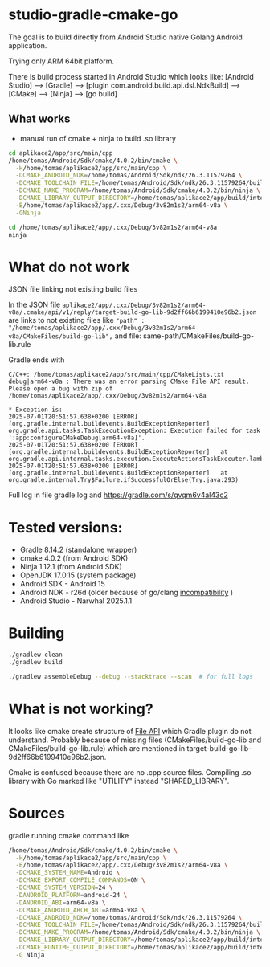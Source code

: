 # studio-gradle-cmake-go
The goal is to build directly from Android Studio native Golang Android application.

Trying only ARM 64bit platform. 

There is build process started in Android Studio which looks like:
[Android Studio] --> [Gradle] --> [plugin com.android.build.api.dsl.NdkBuild] --> [CMake] --> [Ninja] --> [go build]

## What works

- manual run of cmake + ninja to build .so library
```bash
cd aplikace2/app/src/main/cpp
/home/tomas/Android/Sdk/cmake/4.0.2/bin/cmake \
  -H/home/tomas/aplikace2/app/src/main/cpp \
  -DCMAKE_ANDROID_NDK=/home/tomas/Android/Sdk/ndk/26.3.11579264 \
  -DCMAKE_TOOLCHAIN_FILE=/home/tomas/Android/Sdk/ndk/26.3.11579264/build/cmake/android.toolchain.cmake \
  -DCMAKE_MAKE_PROGRAM=/home/tomas/Android/Sdk/cmake/4.0.2/bin/ninja \
  -DCMAKE_LIBRARY_OUTPUT_DIRECTORY=/home/tomas/aplikace2/app/build/intermediates/cxx/Debug/3v82m1s2/obj/arm64-v8a \
  -B/home/tomas/aplikace2/app/.cxx/Debug/3v82m1s2/arm64-v8a \
  -GNinja
```
```bash
cd /home/tomas/aplikace2/app/.cxx/Debug/3v82m1s2/arm64-v8a
ninja
```

# What do not work

JSON file linking not existing build files

In the JSON file `aplikace2/app/.cxx/Debug/3v82m1s2/arm64-v8a/.cmake/api/v1/reply/target-build-go-lib-9d2ff66b6199410e96b2.json` are links to not existing files like
`"path" : "/home/tomas/aplikace2/app/.cxx/Debug/3v82m1s2/arm64-v8a/CMakeFiles/build-go-lib",`
and file: same-path/CMakeFiles/build-go-lib.rule

Gradle ends with

`C/C++: /home/tomas/aplikace2/app/src/main/cpp/CMakeLists.txt debug|arm64-v8a : There was an error parsing CMake File API result. Please open a bug with zip of /home/tomas/aplikace2/app/.cxx/Debug/3v82m1s2/arm64-v8a`

```
* Exception is:
2025-07-01T20:51:57.638+0200 [ERROR] [org.gradle.internal.buildevents.BuildExceptionReporter] org.gradle.api.tasks.TaskExecutionException: Execution failed for task ':app:configureCMakeDebug[arm64-v8a]'.
2025-07-01T20:51:57.638+0200 [ERROR] [org.gradle.internal.buildevents.BuildExceptionReporter]   at org.gradle.api.internal.tasks.execution.ExecuteActionsTaskExecuter.lambda$executeIfValid$1(ExecuteActionsTaskExecuter.java:130)
2025-07-01T20:51:57.638+0200 [ERROR] [org.gradle.internal.buildevents.BuildExceptionReporter]   at org.gradle.internal.Try$Failure.ifSuccessfulOrElse(Try.java:293)
```
Full log in file gradle.log and https://gradle.com/s/qvqm6v4al43c2

# Tested versions:
- Gradle 8.14.2 (standalone wrapper)
- cmake 4.0.2 (from Android SDK)
- Ninja 1.12.1 (from Android SDK)
- OpenJDK 17.0.15 (system package)
- Android SDK - Android 15
- Android NDK - r26d (older because of go/clang [incompatibility](https://github.com/golang/go/issues/74410) )
- Android Studio - Narwhal 2025.1.1


# Building

```bash
./gradlew clean
./gradlew build

./gradlew assembleDebug --debug --stacktrace --scan  # for full logs

```

# What is not working?

It looks like cmake create structure of [File API](https://cmake.org/cmake/help/latest/manual/cmake-file-api.7.html) which Gradle plugin do not understand. Probably because of missing files (CMakeFiles/build-go-lib and CMakeFiles/build-go-lib.rule) which are mentioned in target-build-go-lib-9d2ff66b6199410e96b2.json.

Cmake is confused because there are no .cpp source files. Compiling .so library with Go marked like "UTILITY" instead "SHARED_LIBRARY".

# Sources

gradle running cmake command like
```bash
/home/tomas/Android/Sdk/cmake/4.0.2/bin/cmake \
  -H/home/tomas/aplikace2/app/src/main/cpp \
  -B/home/tomas/aplikace2/app/.cxx/Debug/3v82m1s2/arm64-v8a \
  -DCMAKE_SYSTEM_NAME=Android \
  -DCMAKE_EXPORT_COMPILE_COMMANDS=ON \
  -DCMAKE_SYSTEM_VERSION=24 \
  -DANDROID_PLATFORM=android-24 \
  -DANDROID_ABI=arm64-v8a \
  -DCMAKE_ANDROID_ARCH_ABI=arm64-v8a \
  -DCMAKE_ANDROID_NDK=/home/tomas/Android/Sdk/ndk/26.3.11579264 \
  -DCMAKE_TOOLCHAIN_FILE=/home/tomas/Android/Sdk/ndk/26.3.11579264/build/cmake/android.toolchain.cmake \
  -DCMAKE_MAKE_PROGRAM=/home/tomas/Android/Sdk/cmake/4.0.2/bin/ninja \
  -DCMAKE_LIBRARY_OUTPUT_DIRECTORY=/home/tomas/aplikace2/app/build/intermediates/cxx/Debug/3v82m1s2/obj/arm64-v8a \
  -DCMAKE_RUNTIME_OUTPUT_DIRECTORY=/home/tomas/aplikace2/app/build/intermediates/cxx/Debug/3v82m1s2/obj/arm64-v8a \
  -G Ninja
```


